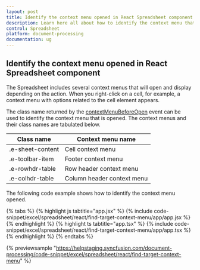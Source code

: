 ```yaml
---
layout: post
title: Identify the context menu opened in React Spreadsheet component | Syncfusion
description: Learn here all about how to identify the context menu that has been opened in Syncfusion React Spreadsheet component of Syncfusion Essential JS 2 and more. 
control: Spreadsheet
platform: document-processing
documentation: ug
---
```


## Identify the context menu opened in React Spreadsheet component

The Spreadsheet includes several context menus that will open and display depending on the action. When you right-click on a cell, for example, a context menu with options related to the cell element appears.

The class name returned by the [contextMenuBeforeOpen](https://ej2.syncfusion.com/react/documentation/api/spreadsheet/#contextmenubeforeopen) event can be used to identify the context menu that is opened. The context menus and their class names are tabulated below.

| Class name | Context menu name |
|-------|---------|
| .e-sheet-content | Cell context menu |
| .e-toolbar-item | Footer context menu |
| .e-rowhdr-table | Row header context menu |
| .e-colhdr-table | Column header context menu |

The following code example shows how to identify the context menu opened.

{% tabs %}
{% highlight js tabtitle="app.jsx" %}
{% include code-snippet/excel/spreadsheet/react/find-target-context-menu/app/app.jsx %}
{% endhighlight %}
{% highlight ts tabtitle="app.tsx" %}
{% include code-snippet/excel/spreadsheet/react/find-target-context-menu/app/app.tsx %}
{% endhighlight %}
{% endtabs %}

{% previewsample "https://helpstaging.syncfusion.com/document-processing/code-snippet/excel/spreadsheet/react/find-target-context-menu" %}